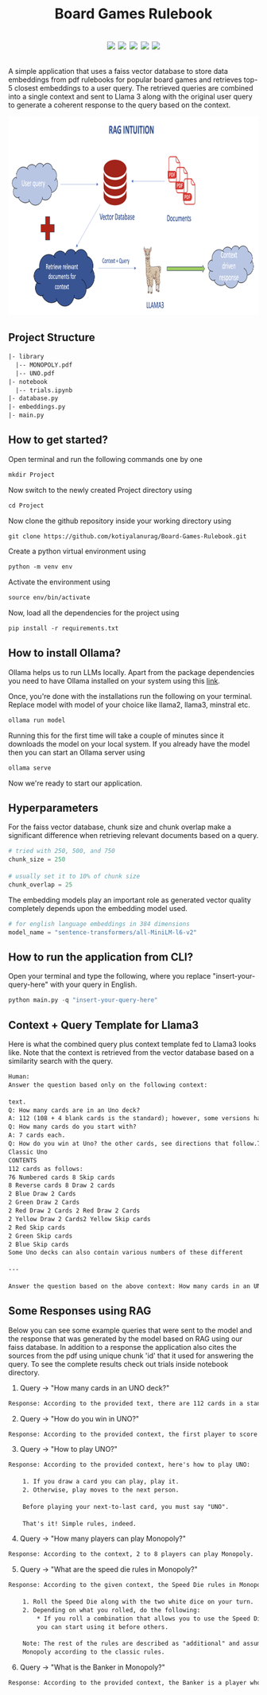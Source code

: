 <h1 align=center> Board Games Rulebook

![](https://img.shields.io/badge/Python-3.9-blue) ![](https://img.shields.io/badge/faiss-1.8.0-blue) ![](https://img.shields.io/badge/langchain-0.2.5-blue) ![](https://img.shields.io/badge/PyMuPDF-1.24.5-blue) ![](https://img.shields.io/badge/LICENSE-MIT-red)</h1>

<p align = left>A simple application that uses a faiss vector database to store data embeddings from pdf rulebooks for popular board games and retrieves top-5 closest embeddings to a user query. The retrieved queries are combined into a single context and sent to Llama 3 along with the original user query to generate a coherent response to the query based on the context.</p>

<p align="center">
  <img src = assets/rag-intuition.png max-width = 100% height = '400' />
</p>

## Project Structure

```html
|- library
  |-- MONOPOLY.pdf
  |-- UNO.pdf
|- notebook
  |-- trials.ipynb
|- database.py
|- embeddings.py
|- main.py
```

## How to get started?

Open terminal and run the following commands one by one

```html
mkdir Project
```
Now switch to the newly created Project directory using

```html
cd Project
```
Now clone the github repository inside your working directory using

```html
git clone https://github.com/kotiyalanurag/Board-Games-Rulebook.git
```
Create a python virtual environment using

```html
python -m venv env
```

Activate the environment using

```html
source env/bin/activate
```

Now, load all the dependencies for the project using 

```html
pip install -r requirements.txt
```
## How to install Ollama?

Ollama helps us to run LLMs locally. Apart from the package dependencies you need to have Ollama installed on your system using this [link](https://github.com/ollama/ollama).

Once, you're done with the installations run the following on your terminal. Replace model with model of your choice like llama2, llama3, minstral etc.

```html
ollama run model
```

Running this for the first time will take a couple of minutes since it downloads the model on your local system. If you already have the model then you can start an Ollama server using

```html
ollama serve
```

Now we're ready to start our application.

## Hyperparameters

For the faiss vector database, chunk size and chunk overlap make a significant difference when retrieving relevant documents based on a query.

```python
# tried with 250, 500, and 750 
chunk_size = 250

# usually set it to 10% of chunk size
chunk_overlap = 25
```

The embedding models play an important role as generated vector quality completely depends upon the embedding model used.

```python
# for english language embeddings in 384 dimensions
model_name = "sentence-transformers/all-MiniLM-l6-v2"
```

## How to run the application from CLI?

Open your terminal and type the following, where you replace "insert-your-query-here" with your query in English.

```python
python main.py -q "insert-your-query-here"
```
## Context + Query Template for Llama3

Here is what the combined query plus context template fed to Llama3 looks like. Note that the context is retrieved from the vector database based on a similarity search with the query.

```html
Human: 
Answer the question based only on the following context:

text.
Q: How many cards are in an Uno deck?
A: 112 (108 + 4 blank cards is the standard); however, some versions have more cards.
Q: How many cards do you start with?
A: 7 cards each. 
Q: How do you win at Uno? the other cards, see directions that follow.7OFFICIAL UNO RULES
Classic Uno
CONTENTS
112 cards as follows:
76 Numbered cards 8 Skip cards
8 Reverse cards 8 Draw 2 cards
2 Blue Draw 2 Cards
2 Green Draw 2 Cards
2 Red Draw 2 Cards 2 Red Draw 2 Cards
2 Yellow Draw 2 Cards2 Yellow Skip cards
2 Red Skip cards
2 Green Skip cards
2 Blue Skip cards
Some Uno decks can also contain various numbers of these different

---

Answer the question based on the above context: How many cards in an UNO deck?
```

## Some Responses using RAG

Below you can see some example queries that were sent to the model and the response that was generated by the model based on RAG using our faiss database. In addition to a response the application also cites the sources from the pdf using unique chunk 'id' that it used for answering the query. To see the complete results check out trials inside notebook directory.

1. Query -> "How many cards in an UNO deck?"

```html
Response: According to the provided text, there are 112 cards in a standard Uno deck.
```
2. Query -> "How do you win in UNO?"

```html
Response: According to the provided context, the first player to score 500 points wins the game. Additionally, if a player has no cards left at the end of each hand, they also win that round. However, the ultimate winner is determined by the player with the lowest points among all players who have reached 500 points or more.
```

3. Query -> "How to play UNO?"

```html
Response: According to the provided context, here's how to play UNO:

    1. If you draw a card you can play, play it.
    2. Otherwise, play moves to the next person.

    Before playing your next-to-last card, you must say "UNO".

    That's it! Simple rules, indeed.
```

4. Query -> "How many players can play Monopoly?"

```html
Response: According to the context, 2 to 8 players can play Monopoly.
```

5. Query -> "What are the speed die rules in Monopoly?"

```html
Response: According to the given context, the Speed Die rules in Monopoly are as follows:

    1. Roll the Speed Die along with the two white dice on your turn.
    2. Depending on what you rolled, do the following:
        * If you roll a combination that allows you to use the Speed Die (not specified what this is), 
        you can start using it before others.

    Note: The rest of the rules are described as "additional" and assume you already know how to play 
    Monopoly according to the classic rules.
```

6. Query -> "What is the Banker in Monopoly?"

```html
Response: According to the provided context, the Banker is a player who will also make a good Auctioneer. The Banker's main role is to keep their personal funds and issue as much more as needed by writing on any ordinary paper.
```